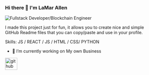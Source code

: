 ### Hi there 👋 I'm LaMar Allen
![Fullstack Developer/Blockchain Engineer](https://arturssmirnovs.github.io/github-profile-readme-generator/images/banner.png)

I made this project just for fun, it allows you to create nice and simple GitHub Readme files that you can copy/paste and use in your profile.

Skills:  JS / REACT / JS / HTML / CSS/ PYTHON

- 🔭 I’m currently working on My own Business  


[<img src='https://cdn.jsdelivr.net/npm/simple-icons@3.0.1/icons/github.svg' alt='github' height='40'>](https://github.com/LaMarAllen)  

